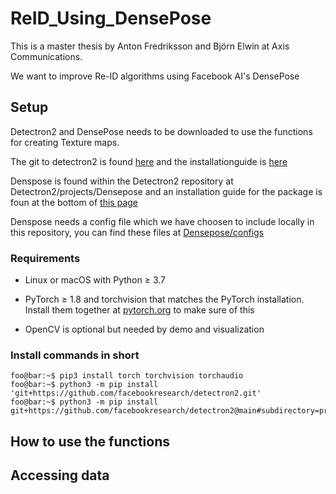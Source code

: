# ReID_Using_DensePose

This is a master thesis by Anton Fredriksson and Björn Elwin at Axis Communications.

We want to improve Re-ID algorithms using Facebook AI's DensePose

## Setup

Detectron2 and DensePose needs to be downloaded to use the functions for creating Texture maps.

The git to detectron2 is found [here](https://github.com/facebookresearch/detectron2)  and the installationguide is [here](https://detectron2.readthedocs.io/en/latest/tutorials/install.html) 

Denspose is found within the Detectron2 repository at Detectron2/projects/Densepose and an installation guide for the package is foun at the bottom of [this page](https://github.com/facebookresearch/detectron2/blob/main/projects/DensePose/doc/GETTING_STARTED.md)

Denspose needs a config file which we have choosen to include locally in this repository, you can find these files at [Densepose/configs](https://github.com/facebookresearch/detectron2/tree/main/projects/DensePose/configs)

### Requirements

* Linux or macOS with Python ≥ 3.7

* PyTorch ≥ 1.8 and torchvision that matches the PyTorch installation. Install them together at [pytorch.org](pytorch.org) to make sure of this

* OpenCV is optional but needed by demo and visualization


### Install commands in short
```console
foo@bar:~$ pip3 install torch torchvision torchaudio
foo@bar:~$ python3 -m pip install 'git+https://github.com/facebookresearch/detectron2.git'
foo@bar:~$ python3 -m pip install git+https://github.com/facebookresearch/detectron2@main#subdirectory=projects/DensePose
```

## How to use the functions



## Accessing data